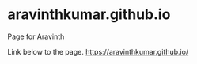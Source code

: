 # aravinthkumar.github.io
Page for Aravinth

Link below to the page.
https://aravinthkumar.github.io/
